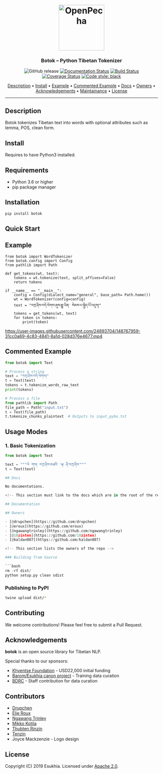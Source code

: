 <h1 align="center">
  <br>
  <a href="https://openpecha.org"><img src="https://avatars.githubusercontent.com/u/82142807?s=400&u=19e108a15566f3a1449bafb03b8dd706a72aebcd&v=4" alt="OpenPecha" width="150"></a>
  <br>
</h1>

<h3 align="center">Botok – Python Tibetan Tokenizer</h3>

<!-- Replace the title of the repository -->

<p align="center">
    <a><img src="https://img.shields.io/github/release/Esukhia/botok.svg" alt="GitHub release"></a> 
    <a href="https://botok.readthedocs.io/en/latest/?badge=latest"><img src="https://readthedocs.org/projects/botok/badge/?version=latest" alt="Documentation Status"></a> 
    <a href="https://travis-ci.org/Esukhia/botok"><img src="https://travis-ci.org/Esukhia/botok.svg?branch=master" alt="Build Status"></a> 
    <a href="https://coveralls.io/github/Esukhia/botok?branch=master"><img src="https://coveralls.io/repos/github/Esukhia/botok/badge.svg?branch=master" alt="Coverage Status"></a> 
    <a href="https://black.readthedocs.io/en/stable/"><img src="https://img.shields.io/badge/code%20style-black-000000.svg" alt="Code style: black"></a> 
</p>

<p align="center">
  <a href="#description">Description</a> •
  <a href="#install">Install</a> •
  <a href="#example">Example</a> •
  <a href="#commentedexample">Commented Example</a> •
  <a href="#docs">Docs</a> •
  <a href="#owners">Owners</a> •
  <a href="#Acknowledgements">Acknowledgements</a> •
  <a href="#Maintainance">Maintainance</a> •
  <a href="#License">License</a>
</p>
<hr>

## Description

Botok tokenizes Tibetan text into words with optional attributes such as lemma, POS, clean form.

## Install
Requires to have Python3 installed.

## Requirements

- Python 3.6 or higher
- pip package manager

## Installation

```bash
pip install botok
```

## Quick Start

## Example

```
from botok import WordTokenizer
from botok.config import Config
from pathlib import Path

def get_tokens(wt, text):
    tokens = wt.tokenize(text, split_affixes=False)
    return tokens

if __name__ == "__main__":
    config = Config(dialect_name="general", base_path= Path.home())
    wt = WordTokenizer(config=config)
    text = "བཀྲ་ཤིས་བདེ་ལེགས་ཞུས་རྒྱུ་ཡིན་ སེམས་པ་སྐྱིད་པོ་འདུག།"
    tokens = get_tokens(wt, text)
    for token in tokens:
        print(token)
```

https://user-images.githubusercontent.com/24893704/148767959-31cc0a69-4c83-4841-8a1d-028d376e4677.mp4

## Commented Example

```python
from botok import Text

# Process a string
text = "བཀྲ་ཤིས་བདེ་ལེགས།"
t = Text(text)
tokens = t.tokenize_words_raw_text
print(tokens)

# Process a file
from pathlib import Path
file_path = Path("input.txt")
t = Text(file_path)
t.tokenize_chunks_plaintext  # Outputs to input_pybo.txt
```

## Usage Modes

### 1. Basic Tokenization
```python
from botok import Text

text = """ལེ གས། བཀྲ་ཤིས་མཐའི་ ༆ ཤི་བཀྲ་ཤིས་"""
t = Text(text)

## Docs

No documentations.

<!-- This section must link to the docs which are in the root of the repository in /docs -->

## Documentation

## Owners

- [@drupchen](https://github.com/drupchen)
- [@eroux](https://github.com/eroux)
- [@ngawangtrinley](https://github.com/ngawangtrinley)
- [@10zinten](https://github.com/10zinten)
- [@kaldan007](https://github.com/kaldan007)

<!-- This section lists the owners of the repo -->

### Building from Source

```bash
rm -rf dist/
python setup.py clean sdist
```

### Publishing to PyPI

```bash
twine upload dist/*
```

## Contributing

We welcome contributions! Please feel free to submit a Pull Request.

## Acknowledgements

**botok** is an open source library for Tibetan NLP.

Special thanks to our sponsors:

* [Khyentse Foundation](https://khyentsefoundation.org) - USD22,000 initial funding
* [Barom/Esukhia canon project](http://www.barom.org) - Training data curation
* [BDRC](https://tbrc.org) - Staff contribution for data curation

## Contributors

* [Drupchen](https://github.com/drupchen)
* [Élie Roux](https://github.com/eroux)
* [Ngawang Trinley](https://github.com/ngawangtrinley)
* [Mikko Kotila](https://github.com/mikkokotila)
* [Thubten Rinzin](https://github.com/thubtenrigzin)
* [Tenzin](https://github.com/10zinten)
* Joyce Mackzenzie - Logo design

## License

Copyright (C) 2019 Esukhia. Licensed under [Apache 2.0](LICENSE).

